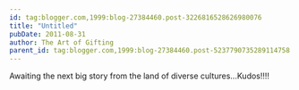 ```yaml
---
id: tag:blogger.com,1999:blog-27384460.post-3226816528626980076
title: "Untitled"
pubDate: 2011-08-31
author: The Art of Gifting
parent_id: tag:blogger.com,1999:blog-27384460.post-5237790735289114758
---
```


Awaiting the next big story from the land of diverse cultures...Kudos!!!!